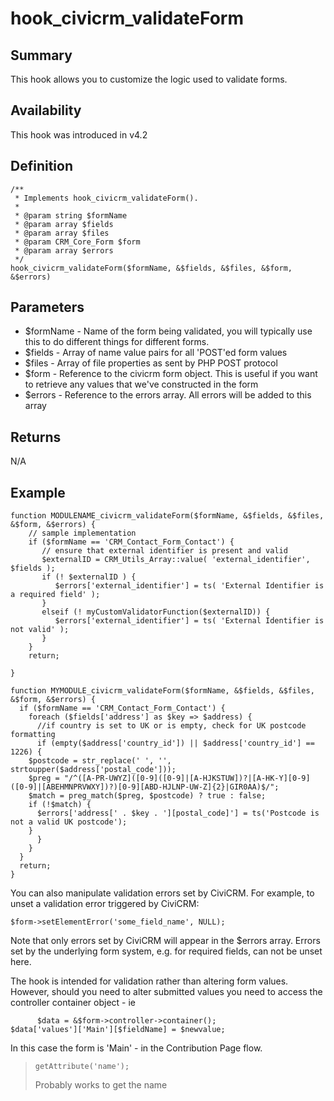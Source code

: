 # hook_civicrm_validateForm

## Summary

This hook allows you to customize the logic used to validate forms.

## Availability

This hook was introduced in v4.2

## Definition

    /**
     * Implements hook_civicrm_validateForm().
     *
     * @param string $formName
     * @param array $fields
     * @param array $files
     * @param CRM_Core_Form $form
     * @param array $errors
     */
    hook_civicrm_validateForm($formName, &$fields, &$files, &$form, &$errors)

## Parameters

-   $formName - Name of the form being validated, you will typically
    use this to do different things for different forms.
-   $fields - Array of name value pairs for all 'POST'ed form values
-   $files - Array of file properties as sent by PHP POST protocol
-   $form - Reference to the civicrm form object. This is useful if you
    want to retrieve any values that we've constructed in the form
-   $errors - Reference to the errors array. All errors will be added
    to this array

## Returns

N/A

## Example

    function MODULENAME_civicrm_validateForm($formName, &$fields, &$files, &$form, &$errors) {
        // sample implementation
        if ($formName == 'CRM_Contact_Form_Contact') {
           // ensure that external identifier is present and valid
           $externalID = CRM_Utils_Array::value( 'external_identifier', $fields );
           if (! $externalID ) {
              $errors['external_identifier'] = ts( 'External Identifier is a required field' );
           }
           elseif (! myCustomValidatorFunction($externalID)) {
              $errors['external_identifier'] = ts( 'External Identifier is not valid' );
           }
        }
        return;

    }

    function MYMODULE_civicrm_validateForm($formName, &$fields, &$files, &$form, &$errors) {
      if ($formName == 'CRM_Contact_Form_Contact') {
        foreach ($fields['address'] as $key => $address) {
          //if country is set to UK or is empty, check for UK postcode formatting
          if (empty($address['country_id']) || $address['country_id'] == 1226) {
        $postcode = str_replace(' ', '', strtoupper($address['postal_code']));
        $preg = "/^([A-PR-UWYZ]([0-9]([0-9]|[A-HJKSTUW])?|[A-HK-Y][0-9]([0-9]|[ABEHMNPRVWXY])?)[0-9][ABD-HJLNP-UW-Z]{2}|GIR0AA)$/";
        $match = preg_match($preg, $postcode) ? true : false;
        if (!$match) {
          $errors['address[' . $key . '][postal_code]'] = ts('Postcode is not a valid UK postcode');
        }
          }
        }
      }
      return;
    }

You can also manipulate validation errors set by CiviCRM. For example,
to unset a validation error triggered by CiviCRM:

    $form->setElementError('some_field_name', NULL);


Note that only errors set by CiviCRM will appear in the $errors array.
Errors set by the underlying form system, e.g. for required fields, can
not be unset here.



The hook is intended for validation rather than altering form values.
However, should you need to alter submitted values you need to access
the controller container object - ie

          $data = &$form->controller->container();                    $data['values']['Main'][$fieldName] = $newvalue;

In this case the form is 'Main' - in the Contribution Page flow.

>     getAttribute('name');
>
> Probably works to get the name